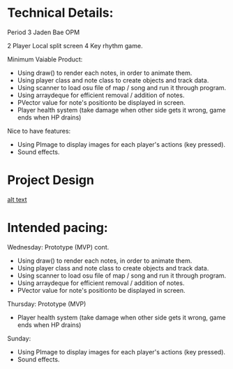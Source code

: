 
# Technical Details:

Period 3
Jaden Bae
OPM

2 Player Local split screen 4 Key rhythm game.

Minimum Vaiable Product:
- Using draw() to render each notes, in order to animate them.
- Using player class and note class to create objects and track data.
- Using scanner to load osu file of map / song and run it through program.
- Using arraydeque for efficient removal / addition of notes. 
- PVector value for note's positionto be displayed in screen.
- Player health system (take damage when other side gets it wrong, game ends when HP drains)

Nice to have features:
- Using PImage to display images for each player's actions (key pressed).
- Sound effects.


# Project Design

[alt text](uml.png)

    
# Intended pacing:

Wednesday: Prototype (MVP) cont.

- Using draw() to render each notes, in order to animate them.
- Using player class and note class to create objects and track data.
- Using scanner to load osu file of map / song and run it through program.
- Using arraydeque for efficient removal / addition of notes. 
- PVector value for note's positionto be displayed in screen.


Thursday: Prototype (MVP)

- Player health system (take damage when other side gets it wrong, game ends when HP drains)


Sunday:
- Using PImage to display images for each player's actions (key pressed).
- Sound effects.


